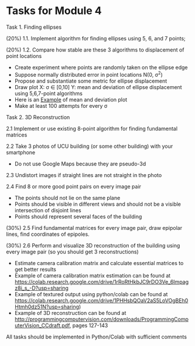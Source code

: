 # Tasks for Module 4

Task 1. Finding ellipses

  (20%) 1.1. Implement algorithm for finding ellipses using 5, 6, and 7 points;
  
  (20%) 1.2. Compare how stable are these 3 algorithms to displacement of point locations 
   - Create experiment where points are randomly taken on the ellipse edge
   - Suppose normally distributed error in point locations N(0, &sigma;<sup>2</sup>)
   - Propose and substantiate some metric for ellipse displacement
   - Draw plot X: &sigma; &in; [0,10] Y: mean and deviation of ellipse displacement using 5,6,7-point algorithms
   - Here is an [Example](../images/plot.jpg) of mean and deviation plot
   - Make at least 100 attempts for every &sigma;

Task 2. 3D Reconstruction

 2.1 Implement or use existing 8-point algorithm for finding fundamental matrices
 
 2.2 Take 3 photos of UCU building (or some other building) with your smartphone
 
   - Do not use Google Maps because they are pseudo-3d
 
 2.3 Undistort images if straight lines are not straight in the photo
 
 2.4 Find 8 or more good point pairs on every image pair
   - The points should not lie on the same plane
   - Points should be visible in different views and should not be a visible intersection of disjoint lines
   - Points should represent several faces of the building
 
 (30%) 2.5 Find fundamental matrices for every image pair, draw epipolar lines, find coordinates of epipoles.
 
 (30%) 2.6 Perform and visualize 3D reconstruction of the building using every image pair (so you should get 3 reconstructions)
 
   - Estimate camera calibration matrix and calculate essential matrices to get better results
   - Example of camera calibration matrix estimation  can be found at https://colab.research.google.com/drive/1rRoRtHkbJC9rDO3Ve_6Impagz8i_s_-D?usp=sharing
   - Example of textured output using python/colab can be found at https://colab.research.google.com/drive/1PHHsbQOaV2aS5LoVOgBEh0Htmh0dz51N?usp=sharing)
   - Example of 3D reconstruction can be found at http://programmingcomputervision.com/downloads/ProgrammingComputerVision_CCdraft.pdf, pages 127-143

All tasks should be implemented in Python/Colab with sufficient comments
